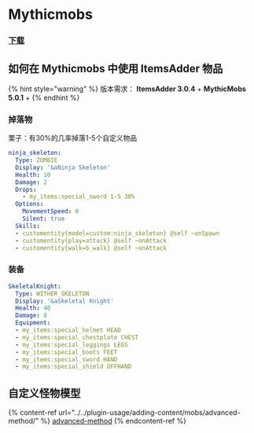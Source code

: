 # Mythicmobs

### [下载](https://www.spigotmc.org/resources/%E2%9A%94-mythicmobs-free-version-%E2%96%BAthe-1-custom-mob-creator%E2%97%84.5702/)

## 如何在 Mythicmobs 中使用 ItemsAdder 物品&#x20;

{% hint style="warning" %}
版本需求：
**ItemsAdder 3.0.4** +
**MythicMobs 5.0.1** +
{% endhint %}

### 掉落物

栗子：有30%的几率掉落1-5个自定义物品

```yaml
ninja_skeleton:
  Type: ZOMBIE
  Display: '&aNinja Skeleton'
  Health: 10
  Damage: 2
  Drops:
    - my_items:special_sword 1-5 30%
  Options:
    MovementSpeed: 0
    Silent: true
  Skills:
  - customentity{model=custom:ninja_skeleton} @self ~onSpawn
  - customentity{play=attack} @self ~onAttack
  - customentity{walk=b_walk} @self ~onAttack
```

### 装备

```yaml
SkeletalKnight:
  Type: WITHER_SKELETON
  Display: '&aSkeletal Knight'
  Health: 40
  Damage: 8
  Equipment:
  - my_items:special_helmet HEAD
  - my_items:special_chestplate CHEST
  - my_items:special_leggings LEGS
  - my_items:special_boots FEET
  - my_items:special_sword HAND
  - my_items:special_shield OFFHAND
```

## 自定义怪物模型

{% content-ref url="../../plugin-usage/adding-content/mobs/advanced-method/" %}
[advanced-method](../../plugin-usage/adding-content/mobs/advanced-method/)
{% endcontent-ref %}
